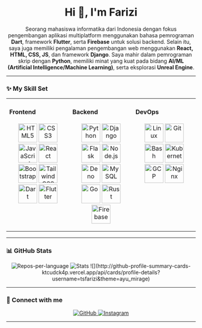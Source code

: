<h1 align="center">Hi 👋, I'm Farizi</h1>
<p align="center">
  Seorang mahasiswa informatika dari Indonesia dengan fokus pengembangan aplikasi multiplatform menggunakan bahasa pemrograman <strong>Dart</strong>, framework <strong>Flutter</strong>, serta <strong>Firebase</strong> untuk solusi backend. Selain itu, saya juga memiliki pengalaman pengembangan web menggunakan <strong>React, HTML, CSS, JS</strong>, dan framework <strong>Django</strong>. Saya mahir dalam pemrograman skrip dengan <strong>Python</strong>, memiliki minat yang kuat pada bidang <strong>AI/ML (Artificial Intelligence/Machine Learning)</strong>, serta eksplorasi <strong>Unreal Engine</strong>.
</p>

---

### ✨ My Skill Set

<table>
<tr>
<td valign="top" width="33%">

#### Frontend  
<p align="center">
  <img src="https://profilinator.rishav.dev/skills-assets/html5-original-wordmark.svg" alt="HTML5" height="50"/>  
  <img src="https://profilinator.rishav.dev/skills-assets/css3-original-wordmark.svg" alt="CSS3" height="50"/>  
  <img src="https://profilinator.rishav.dev/skills-assets/javascript-original.svg" alt="JavaScript" height="50"/>  
  <img src="https://profilinator.rishav.dev/skills-assets/react-original-wordmark.svg" alt="React" height="50"/>  
  <img src="https://profilinator.rishav.dev/skills-assets/bootstrap-plain.svg" alt="Bootstrap" height="50"/>  
  <img src="https://profilinator.rishav.dev/skills-assets/tailwindcss.svg" alt="Tailwind CSS" height="50"/>  
  <img src="https://profilinator.rishav.dev/skills-assets/dartlang-icon.svg" alt="Dart" height="50"/>  
  <img src="https://profilinator.rishav.dev/skills-assets/flutterio-icon.svg" alt="Flutter" height="50"/>  
</p>

</td>
<td valign="top" width="33%">

#### Backend  
<p align="center">
  <img src="https://profilinator.rishav.dev/skills-assets/python-original.svg" alt="Python" height="50"/>
  <img src="https://profilinator.rishav.dev/skills-assets/django-original.svg" alt="Django" height="50"/>
  <img src="https://profilinator.rishav.dev/skills-assets/flask.png" alt="Flask" height="50"/>
  <img src="https://profilinator.rishav.dev/skills-assets/nodejs-original-wordmark.svg" alt="Node.js" height="50"/>
  <img src="https://profilinator.rishav.dev/skills-assets/deno.svg" alt="Deno" height="50"/>
  <img src="https://profilinator.rishav.dev/skills-assets/mysql-original-wordmark.svg" alt="MySQL" height="50"/>
  <img src="https://profilinator.rishav.dev/skills-assets/go-original.svg" alt="Go" height="50"/>
  <img src="https://profilinator.rishav.dev/skills-assets/rust-plain.svg" alt="Rust" height="50"/>
  <img src="https://profilinator.rishav.dev/skills-assets/firebase.png" alt="Firebase" height="50"/>
</p>

</td>
<td valign="top" width="33%">

#### DevOps  
<p align="center">
  <img src="https://profilinator.rishav.dev/skills-assets/linux-original.svg" alt="Linux" height="50"/>
  <img src="https://profilinator.rishav.dev/skills-assets/git-scm-icon.svg" alt="Git" height="50"/>  
  <img src="https://profilinator.rishav.dev/skills-assets/gnu_bash-icon.svg" alt="Bash" height="50"/>  
  <img src="https://profilinator.rishav.dev/skills-assets/kubernetes-icon.svg" alt="Kubernetes" height="50"/>
  <img src="https://profilinator.rishav.dev/skills-assets/google_cloud-icon.svg" alt="GCP" height="50"/>
  <img src="https://profilinator.rishav.dev/skills-assets/nginx-original.svg" alt="Nginx" height="50"/>
</p>

</td>
</tr>
</table>

---

### 📊 GitHub Stats

<p align="center">
  <img src="http://github-profile-summary-cards-ktcudck4p.vercel.app/api/cards/repos-per-language?username=tsfarizi&theme=ayu_mirage" alt="Repos-per-language"/>
  <img src="http://github-profile-summary-cards-ktcudck4p.vercel.app/api/cards/stats?username=tsfarizi&theme=ayu_mirage" alt="Stats"/>
  ![](http://github-profile-summary-cards-ktcudck4p.vercel.app/api/cards/profile-details?username=tsfarizi&theme=ayu_mirage)
</p>

---

### 🤝 Connect with me

<p align="center">
  <a href="https://github.com/tsfarizi" target="_blank">
    <img src="https://img.shields.io/badge/GitHub-%2324292e.svg?style=for-the-badge&logo=github&logoColor=white" alt="GitHub"/>
  </a>
  <a href="https://instagram.com/ts_farizi/" target="_blank">
    <img src="https://img.shields.io/badge/Instagram-%23000000.svg?style=for-the-badge&logo=instagram&logoColor=white" alt="Instagram"/>
  </a>
</p>

---
